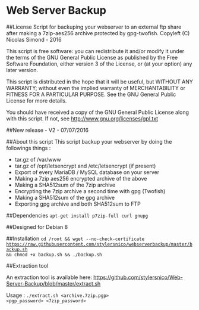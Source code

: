 Web Server Backup
=================

##License
Script for backuping your webserver to an external ftp share after making a 7zip-aes256 archive protected by gpg-twofish.
Copyleft (C) Nicolas Simond - 2016

This script is free software: you can redistribute it and/or modify
it under the terms of the GNU General Public License as published by
the Free Software Foundation, either version 3 of the License, or
(at your option) any later version.

This script is distributed in the hope that it will be useful,
but WITHOUT ANY WARRANTY; without even the implied warranty of
MERCHANTABILITY or FITNESS FOR A PARTICULAR PURPOSE.  See the
GNU General Public License for more details.

You should have received a copy of the GNU General Public License
along with this script.  If not, see <http://www.gnu.org/licenses/gpl.txt>

##New release - V2 - 07/07/2016

##About this script
This script backup your webserver by doing the followings things :

- tar.gz of /var/www
- tar.gz of /opt/letsencrypt and /etc/letsencrypt (if present)
- Export of every MariaDB / MySQL database on your server
- Making a 7zip aes256 encrypted archive of the above
- Making a SHA512sum of the 7zip archive
- Encrypting the 7zip archive a second time with gpg (Twofish)
- Making a SHA512sum of the gpg archive
- Exporting gpg archive and both SHA512sum to FTP

##Dependencies
<code>apt-get install p7zip-full curl gnupg</code>

##Designed for
Debian 8

##Installation
<code>cd /root && wget --no-check-certificate https://raw.githubusercontent.com/stylersnico/webserverbackup/master/backup.sh && chmod +x backup.sh && ./backup.sh</code>

##Extraction tool 

An extraction tool is available here: https://github.com/stylersnico/Web-Server-Backup/blob/master/extract.sh

Usage : <code>./extract.sh <archive.7zip.pgp> <pgp_password> <7zip_password></code>

